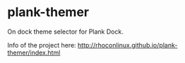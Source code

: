 plank-themer
============

On dock theme selector for Plank Dock.

Info of the project here:
http://rhoconlinux.github.io/plank-themer/index.html

